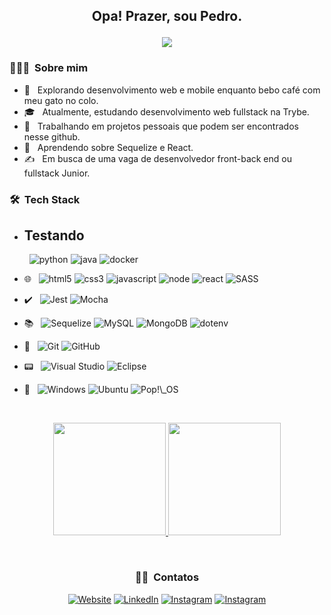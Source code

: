 
<h2 align="center"> 
    <p>Opa! Prazer, sou Pedro.</p>
    <img src="https://uploads-ssl.webflow.com/59e7cc1c17dc6c00018dca35/59ed44ba36e5a00001691bce_hi.gif">
</h2>

<h3> 👨🏻‍💻 &nbsp;Sobre mim </h3>

- 🤔 &nbsp; Explorando desenvolvimento web e mobile enquanto bebo café com meu gato no colo.
- 🎓 &nbsp; Atualmente, estudando desenvolvimento web fullstack na Trybe.
- 💼 &nbsp; Trabalhando em projetos pessoais que podem ser encontrados nesse github.
- 🌱 &nbsp; Aprendendo sobre Sequelize e React.
- ✍️ &nbsp; Em busca de uma vaga de desenvolvedor front-back end ou fullstack Junior.

<h3> 🛠 &nbsp;Tech Stack</h3>

- <h2> Testando </h2> &nbsp;
  <img src='https://img.shields.io/badge/python-3670A0?style=flat&logo=python&logoColor=ffdd54' alt='python'/>
  <img src='https://img.shields.io/badge/java-%23ED8B00.svg?style=flat&logo=java&logoColor=white' alt='java'/>
  <img src='https://img.shields.io/badge/docker-%230db7ed.svg?style=flat&logo=docker&logoColor=white' alt='docker'/>
  
- 🌐 &nbsp;
  <img src='https://img.shields.io/badge/html5-%23E34F26.svg?style=flat&logo=html5&logoColor=white' alt='html5'/>
  <img src='https://img.shields.io/badge/css3-%231572B6.svg?style=flat&logo=css3&logoColor=white' alt='css3'/>
  <img src='https://img.shields.io/badge/javascript-%23323330.svg?style=flat&logo=javascript&logoColor=%23F7DF1E' alt='javascript'/>
  <img src='https://img.shields.io/badge/node.js-6DA55F?style=flat&logo=node.js&logoColor=white' alt='node'/>
  <img src='https://img.shields.io/badge/react-%2320232a.svg?style=flat&logo=react&logoColor=%2361DAFB' alt='react'/>
  <img src='https://img.shields.io/badge/SASS-hotpink.svg?style=flat&logo=SASS&logoColor=white' alt='SASS'/>
- ✔️ &nbsp;
  <img src='https://img.shields.io/badge/-jest-%23C21325?style=flat&logo=jest&logoColor=white' alt='Jest'/>
  <img src='https://img.shields.io/badge/-mocha-%238D6748?style=flat&logo=mocha&logoColor=white' alt='Mocha'/>
- 📚 &nbsp;
  <img src='https://img.shields.io/badge/Sequelize-52B0E7?style=flat&logo=Sequelize&logoColor=white' alt='Sequelize'/>
  <img src='https://img.shields.io/badge/mysql-%2300f.svg?style=flat&logo=mysql&logoColor=white' alt='MySQL'/>
  <img src='https://img.shields.io/badge/MongoDB-%234ea94b.svg?style=flat&logo=mongodb&logoColor=white' alt='MongoDB'/>
  <img src='https://img.shields.io/badge/.ENV-%234ea94b.svg?style=flat&logo=dotenv&logoColor=white' alt='dotenv'/>
- 🐙 &nbsp;
  <img src='https://img.shields.io/badge/git-%23F05033.svg?style=flat&logo=git&logoColor=white' alt='Git'/>
  <img src='https://img.shields.io/badge/github-%23121011.svg?style=flat&logo=github&logoColor=white' alt='GitHub'/>
- 📟 &nbsp;
  <img src='https://img.shields.io/badge/Visual%20Studio-5C2D91.svg?style=flat&logo=visual-studio&logoColor=white' alt='Visual Studio'/>
  <img src='https://img.shields.io/badge/Eclipse-FE7A16.svg?style=flat&logo=Eclipse&logoColor=white' alt='Eclipse'/>
- 🤖 &nbsp;
  <img src='https://img.shields.io/badge/Windows-0078D6?style=flat&logo=windows&logoColor=white' alt='Windows'/>
  <img src='https://img.shields.io/badge/Ubuntu-E95420?style=flat&logo=ubuntu&logoColor=white' alt='Ubuntu'/>
  <img src='https://img.shields.io/badge/Pop!_OS-48B9C7?style=flat&logo=Pop!_OS&logoColor=white' alt='Pop!\_OS'/>

<br/>
<p align="center">
    <a href="https://github.com/AVS1508" >
      <img height="180em" src="https://github-readme-stats.vercel.app/api?username=PedroSehn&theme=dark&show_icons=true" />
      <img height="180em" src="https://github-readme-stats.vercel.app/api/top-langs/?username=PedroSehn&theme=dark&layout=compact" />
    </a>
</p>
<br/>


<h3 align="center"> 🤝🏻 &nbsp;Contatos </h3>
<p align="center">
<a target="_blank" href="https://pedrosehn.github.io/Portifolio-2022/"><img alt="Website" src="https://img.shields.io/badge/Site%20Pessoal-pedrosehn.github.io/Portifolio2022-important.svg?style=flat&logo=googlechrome&logoColor=white"></a>
<a href="https://www.linkedin.com/in/pedrosehn/"><img alt="LinkedIn" src="https://img.shields.io/badge/Linkedin-%230077B5.svg?style=flat&logo=linkedin&logoColor=white"></a>
<a href="https://www.instagram.com/pedro.shu/"><img alt="Instagram" src="https://img.shields.io/badge/Instagram-%23E4405F.svg?style=flat&logo=Instagram&logoColor=white"></a>
<a href="https://wa.me/5551984574823"><img alt="Instagram" src="https://img.shields.io/badge/WhatsApp-25D366?style=flat&logo=whatsapp&logoColor=white"></a>
</p>
